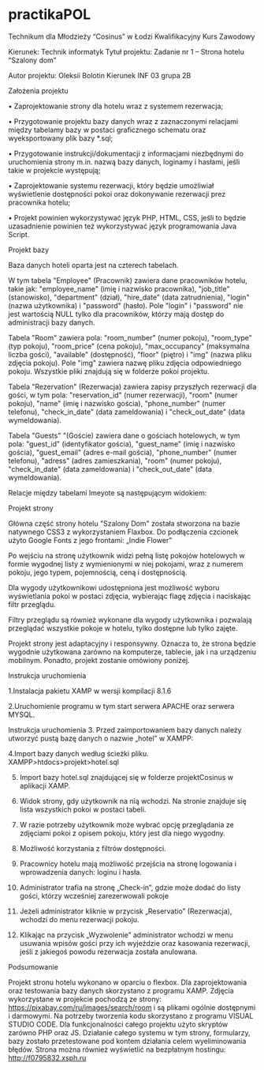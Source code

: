 # practikaPOL

Technikum dla Młodzieży 
“Cosinus” w Łodzi 
Kwalifikacyjny Kurs Zawodowy 


Kierunek: Technik informatyk 
Tytuł projektu: Zadanie nr 1 – Strona hotelu “Szalony dom”



Autor projektu: Oleksii Bolotin
Kierunek INF 03 grupa 2B 

Założenia projektu

•	Zaprojektowanie strony dla hotelu wraz z systemem rezerwacja;

•	Przygotowanie projektu bazy danych wraz z zaznaczonymi relacjami między tabelamy bazy w postaci graficznego schematu oraz wyeksportowany plik bazy *.sql;

•	Przygotowanie instrukcji/dokumentacji z informacjami niezbędnymi do uruchomienia strony m.in. nazwą bazy danych, loginamy i hasłami, jeśli takie w projekcie występują;

•	Zaprojektowanie systemu rezerwacji, który będzie umożliwiał wyświetlenie dostępności pokoi oraz dokonywanie rezerwacji prez pracownika hotelu;

•	Projekt powinien wykorzystywać język PHP, HTML, CSS, jeśli to będzie uzasadnienie powinien też wykorzystywać język programowania Java Script.  



Projekt bazy
 
Baza danych hoteli oparta jest na czterech tabelach.

W tym tabela "Employee" (Pracownik) zawiera dane pracowników hotelu, takie jak: "employee_name" (imię i nazwisko pracownika), "job_title" (stanowisko), "department" (dział), "hire_date" (data zatrudnienia), "login" (nazwa użytkownika) i "password" (hasło).
Pole "login" i "password" nie jest wartością NULL tylko dla pracowników, którzy mają dostęp do administracji bazy danych.
 
Tabela "Room" zawiera pola: "room_number" (numer pokoju), "room_type" (typ pokoju), "room_price" (cena pokoju), "max_occupancy" (maksymalna liczba gości), "available" (dostępność), "floor" (piętro) i "img" (nazwa pliku zdjęcia pokoju). Pole "img" zawiera nazwę pliku zdjęcia odpowiedniego pokoju. Wszystkie pliki znajdują się w folderze pokoi projektu.

Tabela "Rezervation" (Rezerwacja) zawiera zapisy przyszłych rezerwacji dla gości, w tym pola: "reservation_id" (numer rezerwacji), "room" (numer pokoju), "name" (imię i nazwisko gościa), "phone_number" (numer telefonu), "check_in_date" (data zameldowania) i "check_out_date" (data wymeldowania).
 
Tabela "Guests" "(Goście) zawiera dane o gościach hotelowych, w tym pola: "guest_id" (identyfikator gościa), "guest_name" (imię i nazwisko gościa), "guest_email" (adres e-mail gościa), "phone_number" (numer telefonu), "adress" (adres zamieszkania), "room" (numer pokoju), "check_in_date" (data zameldowania) i "check_out_date" (data wymeldowania).	
 
Relacje między tabelami Imeyote są następującym widokiem:



Projekt strony

Główna część strony hotelu "Szalony Dom" została stworzona na bazie natywnego CSS3 z wykorzystaniem Flaxbox. Do podłączenia czcionek użyto Google Fonts z jego frontami:  „Indie Flower”

Po wejściu na stronę użytkownik widzi pełną listę pokojów hotelowych w formie wygodnej listy z wymienionymi w niej pokojami, wraz z numerem pokoju, jego typem, pojemnością, ceną i dostępnością. 

Dla wygody użytkownikowi udostępniona jest możliwość wyboru wyświetlania pokoi w postaci zdjęcia, wybierając flagę zdjęcia i naciskając filtr przeglądu. 

Filtry przeglądu są również wykonane dla wygody użytkownika i pozwalają przeglądać wszystkie pokoje w hotelu, tylko dostępne lub tylko zajęte.

Projekt strony jest adaptacyjny i responsywny. Oznacza to, że strona będzie wygodnie użytkowana zarówno na komputerze, tablecie, jak i na urządzeniu mobilnym. Ponadto, projekt zostanie omówiony poniżej.



Instrukcja uruchomienia 

1.Instalacja pakietu XAMP w wersji kompilacji 8.1.6
 

2.Uruchomienie programu w tym start serwera APACHE oraz serwera MYSQL. 
 
Instrukcja uruchomienia
3. Przed zaimportowaniem bazy danych należy utworzyć pustą bazę danych o nazwie „hotel” w XAMPP: 

4.Import bazy danych według ścieżki pliku.  
XAMPP>htdocs>projekt>hotel.sql
 
 5. Import bazy hotel.sql znajdującej się w folderze projektCosinus w aplikacji XAMP.               
 
6. Widok strony, gdy użytkownik na nią wchodzi. Na stronie znajduje się lista wszystkich pokoi w postaci tabeli.
 
7. W razie potrzeby użytkownik może wybrać opcję przeglądania ze zdjęciami pokoi z opisem pokoju, który jest dla niego wygodny.
 
8.  Możliwość korzystania z filtrów dostępności.
 
9. Pracownicy hotelu mają możliwość przejścia na stronę logowania i wprowadzenia danych: loginu i hasła.

10. Administrator trafia na stronę „Check-in”, gdzie może dodać do listy gości, którzy wcześniej zarezerwowali pokoje
 
11. Jeżeli administrator kliknie w przycisk  „Reservatio” (Rezerwacja), wchodzi do menu rezerwacji pokoju. 

12. Klikając na przycisk „Wyzwolenie” administrator wchodzi w menu usuwania wpisów gości przy ich wyjeździe oraz kasowania rezerwacji, jeśli z jakiegoś powodu rezerwacja została anulowana.

 

Podsumowanie 

Projekt stronu hotelu wykonano w oparciu o flexbox.
Dla zaprojektowania oraz testowania bazy danych skorzystano z programu XAMP.
Zdjęcia wykorzystane w projekcie pochodzą ze strony:
 https://pixabay.com/ru/images/search/room                                                      i są plikami ogólnie dostępnymi i darmowymi.
Na potrzeby tworzenia kodu skorzystano z programu VISUAL STUDIO CODE.
Dla funkcjonalności całego projektu użyto skryptów zarówno PHP oraz JS.
Działanie całego systemu w tym strony, formularzy, bazy zostało przetestowane pod kontem działania celem wyeliminowania błędów. 
Strona można również wyświetlić na bezpłatnym hostingu: http://f0795832.xsph.ru

